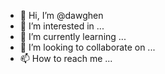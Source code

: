 - 👋 Hi, I’m @dawghen
- 👀 I’m interested in ...
- 🌱 I’m currently learning ...
- 💞️ I’m looking to collaborate on ...
- 📫 How to reach me ...

<!---
dawghen/dawghen is a ✨ special ✨ repository because its `README.md` (this file) appears on your GitHub profile.
You can click the Preview link to take a look at your changes.
--->
